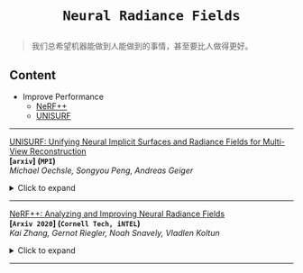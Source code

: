 # <p align=center>`Neural Radiance Fields`</p>

> 我们总希望机器能做到人能做到的事情，甚至要比人做得更好。



## Content

- Improve Performance
  - [NeRF++](#NeRF++)
  - [UNISURF](#UNISURF)

---

<span id="UNISURF"></span>
[UNISURF: Unifying Neural Implicit Surfaces and Radiance Fields for Multi-View Reconstruction](https://arxiv.org/pdf/2104.10078.pdf)  
**[`arxiv`] (`MPI`)**  
*Michael Oechsle, Songyou Peng, Andreas Geiger*

<details><summary>Click to expand</summary>

<div align="center"><img width="500" src="https://raw.githubusercontent.com/yzy1996/Image-Hosting/master/20210428214156.png" ></div>

> **Summary**

Combine **volumetric radiance** (powerful for "unsupervised" coarse scene) and **surface rendering** (accurate reconstruction).

> **Details**


$$
\begin{aligned}
\mathcal{L} &=\mathcal{L}_{r e c}+\lambda \mathcal{L}_{r e g}
\\
\mathcal{L}_{r e c} &=\sum_{\mathbf{r} \in \mathcal{R}}\left\|\hat{C}_{v}(\mathbf{r})-C(\mathbf{r})\right\|_{1} \\
\mathcal{L}_{r e g} &=\sum_{\mathbf{x}_{s} \in \mathcal{S}}\left\|\mathbf{n}\left(\mathbf{x}_{s}\right)-\mathbf{n}\left(\mathbf{x}_{s}+\boldsymbol{\epsilon}\right)\right\|_{2}
\\
\mathbf{n}\left(\mathbf{x}_{s}\right)&=\frac{\nabla_{\mathbf{x}_{s}} o_{\theta}\left(\mathbf{x}_{s}\right)}{\left\|\nabla_{\mathbf{x}_{s}} o_{\theta}\left(\mathbf{x}_{s}\right)\right\|_{2}}
\end{aligned}
$$
将 surface rendering 和 volume rendering 写成
$$
\begin{aligned}
&\hat{C}_{v}(\mathbf{r})=\sum_{i=1}^{N} o_{\theta}\left(\mathbf{x}_{i}\right) \prod_{j<i}\left(1-o_{\theta}\left(\mathbf{x}_{j}\right)\right) c_{\theta}\left(\mathbf{x}_{i}, \mathbf{n}_{i}, \mathbf{h}_{i}, \mathbf{d}\right) \\
&\hat{C}_{s}(\mathbf{r})=c_{\theta}\left(\mathbf{x}_{s}, \mathbf{n}_{s}, \mathbf{h}_{s}, \mathbf{d}\right)
\end{aligned}
$$

</details>

---

<span id="NeRF++"></span>
[NeRF++: Analyzing and Improving Neural Radiance Fields](https://arxiv.org/pdf/2010.07492.pdf)  
**[`Arxiv 2020`] (`Cornell Tech, iNTEL`)**  
*Kai Zhang, Gernot Riegler, Noah Snavely, Vladlen Koltun*

<details><summary>Click to expand</summary>

<div align=center><img width="700" src="https://raw.githubusercontent.com/yzy1996/Image-Hosting/master/20210908171414.png"/></div>

> **Summary**

- resolve shape-radiance ambiguity (incorrect geometry bring correct rendering images because the radiance fields are degenerate), 想象不规则的体退化成一个球面，表面的颜色能够渲染出对应的图像，在一定范围内是可以过拟合学到的。**本质是缺少约束带来的过拟合问题**。
- remedy parameterization of unbounded scenes in the case of 360° captures.

> **Details**

- As $\sigma$ deviates from the correct shape, c must in general become a high-frequency function with respect to d to reconstruct the input images. For the correct shape, the surface light field will generally be much smoother (in fact, constant for Lambertian materials). **The higher complexity required for incorrect shapes is more difficult to represent with a limited capacity MLP.**



如何来实验验证，是重点，可以学习一下是怎么开展的。

</details>

---

